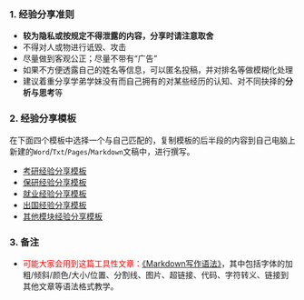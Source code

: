 ### 1. 经验分享准则

* **较为隐私或按规定不得泄露的内容，分享时请注意取舍**
* 不得对人或物进行诋毁、攻击
* 尽量做到客观公正；尽量不带有“广告”
* 如果不方便透露自己的姓名等信息，可以匿名投稿，并对排名等做模糊化处理
* 建议着重分享学弟学妹没有而自己拥有的对某些经历的认知、对不同抉择的**分析与思考**等

### 2. 经验分享模板

在下面四个模板中选择一个与自己匹配的，复制模板的后半段的内容到自己电脑上新建的`Word`/`Txt`/`Pages`/`Markdown`文稿中，进行撰写。

* [考研经验分享模板](升学就业/经验分享模板-考研.md)
* [保研经验分享模板](升学就业/经验分享模板-保研.md)
* [就业经验分享模板](升学就业/经验分享模板-就业.md)
* [出国经验分享模板](升学就业/经验分享模板-出国.md)
* [其他模块经验分享模板](升学就业/经验分享模板-其他.md)

### 3. 备注

* <font color="ff0000">可能大家会用到这篇工具性文章：[《Markdown写作语法》](https://siriusq.top/Markdown写作语法.html)</font>，其中包括字体的加粗/倾斜/颜色/大小/位置、分割线、图片、超链接、代码、字符转义、链接到其他文章等语法格式教学。

